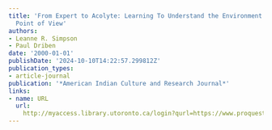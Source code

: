 ```yaml
---
title: 'From Expert to Acolyte: Learning To Understand the Environment from an Anishinaabe
  Point of View'
authors:
- Leanne R. Simpson
- Paul Driben
date: '2000-01-01'
publishDate: '2024-10-10T14:22:57.299812Z'
publication_types:
- article-journal
publication: '*American Indian Culture and Research Journal*'
links:
- name: URL
  url: 
    http://myaccess.library.utoronto.ca/login?qurl=https://www.proquest.com/docview/62340490?accountid=14771&bdid=38382&_bd=s%2BE8tgWz2rSEwuxThVioNwX8qY4%3D
---
```

